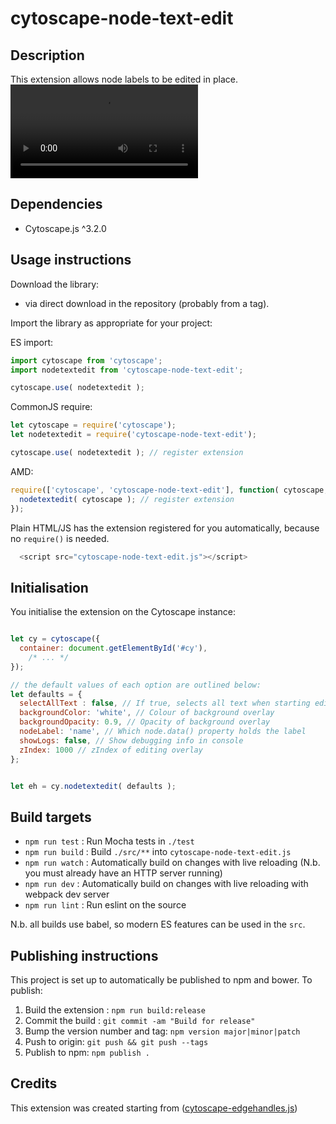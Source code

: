 cytoscape-node-text-edit
================================================================================
 

## Description


This extension allows node labels to be edited in place.
![Demo](https://user-images.githubusercontent.com/5864423/126026984-692520ae-748a-4c84-906c-e224f6e76b58.mp4)


## Dependencies

 * Cytoscape.js ^3.2.0


## Usage instructions

Download the library:
 * via direct download in the repository (probably from a tag).

Import the library as appropriate for your project:

ES import:

```js
import cytoscape from 'cytoscape';
import nodetextedit from 'cytoscape-node-text-edit';

cytoscape.use( nodetextedit );
```

CommonJS require:

```js
let cytoscape = require('cytoscape');
let nodetextedit = require('cytoscape-node-text-edit');

cytoscape.use( nodetextedit ); // register extension
```

AMD:

```js
require(['cytoscape', 'cytoscape-node-text-edit'], function( cytoscape, nodetextedit ){
  nodetextedit( cytoscape ); // register extension
});
```

Plain HTML/JS has the extension registered for you automatically, because no `require()` is needed.
```js
  <script src="cytoscape-node-text-edit.js"></script>
```

## Initialisation

You initialise the extension on the Cytoscape instance:

```js

let cy = cytoscape({
  container: document.getElementById('#cy'),
	/* ... */
});

// the default values of each option are outlined below:
let defaults = {
  selectAllText : false, // If true, selects all text when starting edit. Otherwise, selects last character.
  backgroundColor: 'white', // Colour of background overlay
  backgroundOpacity: 0.9, // Opacity of background overlay
  nodeLabel: 'name', // Which node.data() property holds the label
  showLogs: false, // Show debugging info in console
  zIndex: 1000 // zIndex of editing overlay
};


let eh = cy.nodetextedit( defaults );

```

 

## Build targets

* `npm run test` : Run Mocha tests in `./test`
* `npm run build` : Build `./src/**` into `cytoscape-node-text-edit.js`
* `npm run watch` : Automatically build on changes with live reloading (N.b. you must already have an HTTP server running)
* `npm run dev` : Automatically build on changes with live reloading with webpack dev server
* `npm run lint` : Run eslint on the source

N.b. all builds use babel, so modern ES features can be used in the `src`.


## Publishing instructions

This project is set up to automatically be published to npm and bower.  To publish:

1. Build the extension : `npm run build:release`
1. Commit the build : `git commit -am "Build for release"`
1. Bump the version number and tag: `npm version major|minor|patch`
1. Push to origin: `git push && git push --tags`
1. Publish to npm: `npm publish .`
 


## Credits

This extension was created starting from ([cytoscape-edgehandles.js](https://github.com/cytoscape/cytoscape.js-edgehandles))